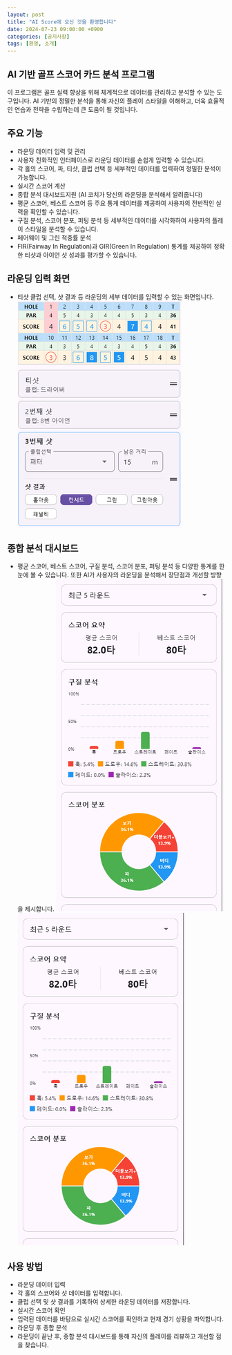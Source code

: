 ```yaml
---
layout: post
title: "AI Score에 오신 것을 환영합니다"
date: 2024-07-23 09:00:00 +0900
categories: [공지사항]
tags: [환영, 소개]
---
```


## AI 기반 골프 스코어 카드 분석 프로그램
이 프로그램은 골프 실력 향상을 위해 체계적으로 데이터를 관리하고 분석할 수 있는 도구입니다. AI 기반의 정밀한 분석을 통해 자신의 플레이 스타일을 이해하고, 더욱 효율적인 연습과 전략을 수립하는데 큰 도움이 될 것입니다. 

## 주요 기능

- 라운딩 데이터 입력 및 관리
- 사용자 친화적인 인터페이스로 라운딩 데이터를 손쉽게 입력할 수 있습니다.
- 각 홀의 스코어, 파, 티샷, 클럽 선택 등 세부적인 데이터를 입력하여 정밀한 분석이 가능합니다.
- 실시간 스코어 계산
- 종합 분석 대시보드지원 (AI 코치가 당신의 라운딩을 분석해서 알려줍니다)
- 평균 스코어, 베스트 스코어 등 주요 통계 데이터를 제공하여 사용자의 전반적인 실력을 확인할 수 있습니다.
- 구질 분석, 스코어 분포, 퍼팅 분석 등 세부적인 데이터를 시각화하여 사용자의 플레이 스타일을 분석할 수 있습니다.
- 페어웨이 및 그린 적중률 분석
- FIR(Fairway In Regulation)과 GIR(Green In Regulation) 통계를 제공하여 정확한 티샷과 아이언 샷 성과를 평가할 수 있습니다.


## 라운딩 입력 화면

- 티샷 클럽 선택, 샷 결과 등 라운딩의 세부 데이터를 입력할 수 있는 화면입니다.
![스코어 입력](./assets/img/score_input.png)


## 종합 분석 대시보드

- 평균 스코어, 베스트 스코어, 구질 분석, 스코어 분포, 퍼팅 분석 등 다양한 통계를 한눈에 볼 수 있습니다. 또한 AI가 사용자의 라운딩을 분석해서 장단점과 개선할 방향을 제시합니다.
![스코어 분석 #1](./assets/img/dashboard1.png)
![스코어 분석 #2](./assets/img/dashboard1.png)


## 사용 방법

- 라운딩 데이터 입력
- 각 홀의 스코어와 샷 데이터를 입력합니다.
- 클럽 선택 및 샷 결과를 기록하여 상세한 라운딩 데이터를 저장합니다.
- 실시간 스코어 확인
- 입력된 데이터를 바탕으로 실시간 스코어를 확인하고 현재 경기 상황을 파악합니다.
- 라운딩 후 종합 분석
- 라운딩이 끝난 후, 종합 분석 대시보드를 통해 자신의 플레이를 리뷰하고 개선할 점을 찾습니다.


